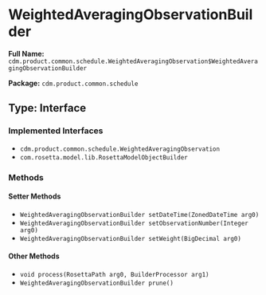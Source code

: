 # WeightedAveragingObservationBuilder

**Full Name:** `cdm.product.common.schedule.WeightedAveragingObservation$WeightedAveragingObservationBuilder`

**Package:** `cdm.product.common.schedule`

## Type: Interface

### Implemented Interfaces

- `cdm.product.common.schedule.WeightedAveragingObservation`
- `com.rosetta.model.lib.RosettaModelObjectBuilder`

### Methods

#### Setter Methods

- `WeightedAveragingObservationBuilder setDateTime(ZonedDateTime arg0)`
- `WeightedAveragingObservationBuilder setObservationNumber(Integer arg0)`
- `WeightedAveragingObservationBuilder setWeight(BigDecimal arg0)`

#### Other Methods

- `void process(RosettaPath arg0, BuilderProcessor arg1)`
- `WeightedAveragingObservationBuilder prune()`

